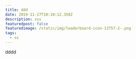 ```yaml
---
title: ddd
date: 2019-11-27T10:10:12.358Z
description: sss
featuredpost: false
featuredimage: /static/img/leaderboard-icon-13757-2-.png
tags:
  - ss
---
```

dddd
